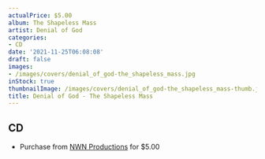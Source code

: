 ```yaml
---
actualPrice: $5.00
album: The Shapeless Mass
artist: Denial of God
categories:
- CD
date: '2021-11-25T06:08:08'
draft: false
images:
- /images/covers/denial_of_god-the_shapeless_mass.jpg
inStock: true
thumbnailImage: /images/covers/denial_of_god-the_shapeless_mass-thumb.jpg
title: Denial of God - The Shapeless Mass
---
```


## CD
* Purchase from [NWN Productions](http://shop.nwnprod.com/index.php?route=product/product&path=93&product_id=6032&sort=pd.name&order=ASC) for $5.00
